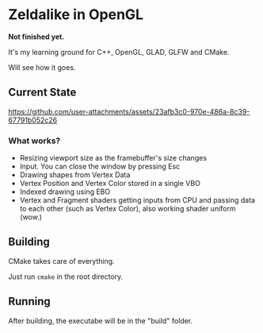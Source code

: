 # Zeldalike in OpenGL

<b>Not finished yet.</b>

It's my learning ground for C++, OpenGL, GLAD, GLFW and CMake.

Will see how it goes.

## Current State

https://github.com/user-attachments/assets/23afb3c0-970e-486a-8c39-67791b052c26

### What works?
- Resizing viewport size as the framebuffer's size changes
- Input. You can close the window by pressing Esc
- Drawing shapes from Vertex Data
- Vertex Position and Vertex Color stored in a single VBO
- Indexed drawing using EBO
- Vertex and Fragment shaders getting inputs from CPU and passing data to each other (such as Vertex Color), also working shader uniform (wow.)

## Building
CMake takes care of everything.

Just run `cmake` in the root directory.

## Running
After building, the executabe will be in the "build" folder.
